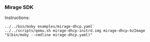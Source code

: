 ### Mirage SDK

Instructions:

```
../../bin/moby examples/mirage-dhcp.yaml`
../../scripts/qemu.sh mirage-dhcp-initrd.img mirage-dhcp-bzImage "$(bin/moby --cmdline mirage-dhcp.yaml)"
```
